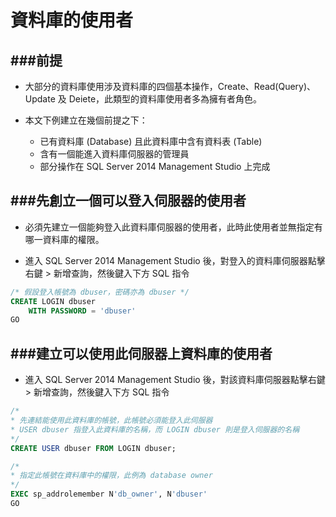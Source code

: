 # 資料庫的使用者

<script type="text/javascript" src="js/general.js"></script>

###前提
---
* 大部分的資料庫使用涉及資料庫的四個基本操作，Create、Read(Query)、Update 及 Deiete，此類型的資料庫使用者多為擁有者角色。

* 本文下例建立在幾個前提之下：
  * 已有資料庫 (Database) 且此資料庫中含有資料表 (Table)
  * 含有一個能進入資料庫伺服器的管理員
  * 部分操作在 SQL Server 2014 Management Studio 上完成

###先創立一個可以登入伺服器的使用者
---
* 必須先建立一個能夠登入此資料庫伺服器的使用者，此時此使用者並無指定有哪一資料庫的權限。

* 進入 SQL Server 2014 Management Studio 後，對登入的資料庫伺服器點擊右鍵 > 新增查詢，然後鍵入下方 SQL 指令

```Sql
/* 假設登入帳號為 dbuser，密碼亦為 dbuser */
CREATE LOGIN dbuser 
	WITH PASSWORD = 'dbuser' 
GO
```

###建立可以使用此伺服器上資料庫的使用者
---
* 進入 SQL Server 2014 Management Studio 後，對該資料庫伺服器點擊右鍵 > 新增查詢，然後鍵入下方 SQL 指令

```Sql
/* 
* 先連結能使用此資料庫的帳號，此帳號必須能登入此伺服器
* USER dbuser 指登入此資料庫的名稱，而 LOGIN dbuser 則是登入伺服器的名稱
*/
CREATE USER dbuser FROM LOGIN dbuser;

/* 
* 指定此帳號在資料庫中的權限，此例為 database owner
*/
EXEC sp_addrolemember N'db_owner', N'dbuser'
GO
```
